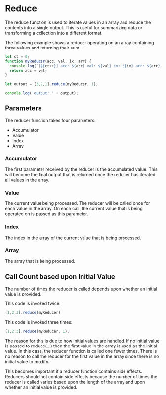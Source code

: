 # Reduce

The reduce function is used to iterate values in an array and reduce the
contents into a single output. This is useful for summarizing data or
transforming a collection into a different format.

The following example shows a reducer operating on an array containing three
values and returning their sum.

```javascript
let ct = 0;
function myReducer(acc, val, ix, arr) {
  console.log(`[${ct++}] acc: ${acc} val: ${val} ix: ${ix} arr: ${arr}`);
  return acc + val;
}

let output = [3,2,1].reduce(myReducer, 1);

console.log('output: ' + output);
```

## Parameters

The reducer function takes four parameters:
* Accumulator
* Value
* Index
* Array

### Accumulator

The first parameter received by the reducer is the accumulated value. This
will become the final output that is returned once the reducer has iterated all
values in the array.

### Value

The current value being processed. The reducer will be called once for each
value in the array. On each call, the current value that is being operated on
is passed as this parameter.

### Index

The index in the array of the current value that is being processed.

### Array

The array that is being processed.

## Call Count based upon Initial Value

The number of times the reducer is called depends upon whether an initial
value is provided.

This code is invoked twice:

```javascript
[1,2,3].reduce(myReducer)
```

This code is invoked three times:

```javascript
[1,2,3].reduce(myReducer, 1);
```

The reason for this is due to how initial values are handled. If no initial
value is passed to reduce(...) then the first value in the array is used as
the initial value. In this case, the reducer function is called one fewer
times. There is no reason to call the reducer for the first value in the array
since there is no initial value to modify.

This becomes important if a reducer function contains side effects. Reducers
should not contain side effects because the number of times the reducer is
called varies based upon the length of the array and upon whether an initial
value is provided.

